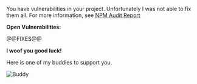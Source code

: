 You have vulnerabilities in your project. Unfortunately I was not able to fix them all. For more information, see <a href="${JOB_URL}NPM_20Vulnerabilities/">NPM Audit Report</a>

**Open Vulnerabilities:**

@@FIXES@@

**I woof you good luck!**

Here is one of my buddies to support you.

![Buddy]("https://images.dog.ceo/breeds/bulldog-french/n02108915_1788.jpg" 'The goodest Buddy')
